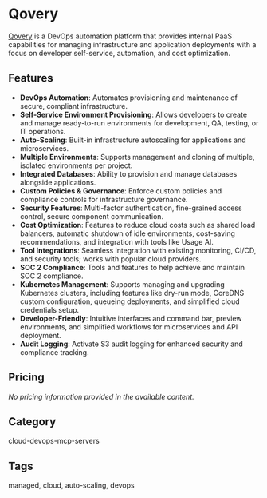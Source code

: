 # Qovery

[Qovery](https://www.qovery.com) is a DevOps automation platform that provides internal PaaS capabilities for managing infrastructure and application deployments with a focus on developer self-service, automation, and cost optimization.

## Features
- **DevOps Automation**: Automates provisioning and maintenance of secure, compliant infrastructure.
- **Self-Service Environment Provisioning**: Allows developers to create and manage ready-to-run environments for development, QA, testing, or IT operations.
- **Auto-Scaling**: Built-in infrastructure autoscaling for applications and microservices.
- **Multiple Environments**: Supports management and cloning of multiple, isolated environments per project.
- **Integrated Databases**: Ability to provision and manage databases alongside applications.
- **Custom Policies & Governance**: Enforce custom policies and compliance controls for infrastructure governance.
- **Security Features**: Multi-factor authentication, fine-grained access control, secure component communication.
- **Cost Optimization**: Features to reduce cloud costs such as shared load balancers, automatic shutdown of idle environments, cost-saving recommendations, and integration with tools like Usage AI.
- **Tool Integrations**: Seamless integration with existing monitoring, CI/CD, and security tools; works with popular cloud providers.
- **SOC 2 Compliance**: Tools and features to help achieve and maintain SOC 2 compliance.
- **Kubernetes Management**: Supports managing and upgrading Kubernetes clusters, including features like dry-run mode, CoreDNS custom configuration, queueing deployments, and simplified cloud credentials setup.
- **Developer-Friendly**: Intuitive interfaces and command bar, preview environments, and simplified workflows for microservices and API deployment.
- **Audit Logging**: Activate S3 audit logging for enhanced security and compliance tracking.

## Pricing
*No pricing information provided in the available content.*

## Category
cloud-devops-mcp-servers

## Tags
managed, cloud, auto-scaling, devops
